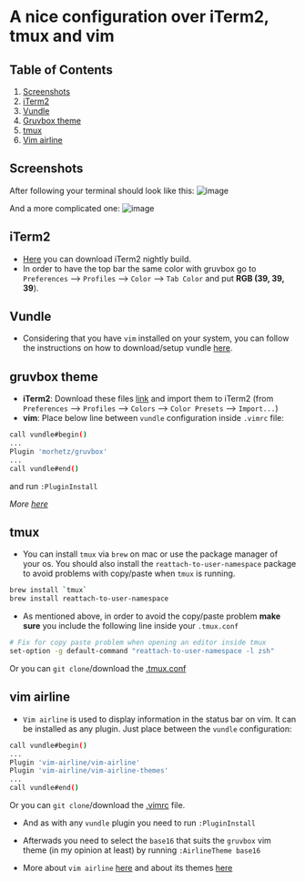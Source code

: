 # A nice configuration over iTerm2, tmux and vim

## Table of Contents
1. [Screenshots](#screenshots)
2. [iTerm2](#iTerm2)
3. [Vundle](#vundle)
4. [Gruvbox theme](#gruvbox-theme)
5. [tmux](#tmux)
6. [Vim airline](#vim-airline)

## Screenshots
After following your terminal should look like this:
![image][terminal-img]

And a more complicated one:
![image][terminal-dev-img]

## iTerm2
- [Here][nightly] you can download iTerm2 nightly build.
- In order to have the top bar the same color with gruvbox go to `Preferences` --> `Profiles` --> `Color` --> `Tab Color` and put **RGB (39, 39, 39**).
## Vundle
- Considering that you have `vim` installed on your system, you can follow the instructions on how to download/setup vundle [here][vundle-tut].

## gruvbox theme
- **iTerm2**: Download these files [link][gruviterm] and import them to iTerm2 (from `Preferences` --> `Profiles` --> `Colors` --> `Color Presets` --> `Import...`)
- **vim**: Place below line between `vundle` configuration inside `.vimrc` file:
```sh
call vundle#begin()
...
Plugin 'morhetz/gruvbox'
...
call vundle#end()
```
and run `:PluginInstall`

_More [here][gruv]_

## tmux
- You can install `tmux` via `brew` on mac or use the package manager of your os. You should also install the `reattach-to-user-namespace` package to avoid problems with copy/paste when `tmux` is running.
```sh
brew install `tmux`
brew install reattach-to-user-namespace
```

- As mentioned above, in order to avoid the copy/paste problem **make sure** you include the following line inside your `.tmux.conf`
```sh
# Fix for copy paste problem when opening an editor inside tmux
set-option -g default-command "reattach-to-user-namespace -l zsh"
```
Or you can `git clone`/download the [.tmux.conf](./.tmux.conf)
## vim airline
- `Vim airline` is used to display information in the status bar on vim. It can be installed as any plugin.
Just place between the `vundle` configuration:
```sh
call vundle#begin()
...
Plugin 'vim-airline/vim-airline'
Plugin 'vim-airline/vim-airline-themes'
...
call vundle#end()
```
Or you can `git clone`/download the [.vimrc](./.vimrc) file.
- And as with any `vundle` plugin you need to run `:PluginInstall`

- Afterwads you need to select the `base16` that suits the `gruvbox` vim theme (in my opinion at least) by running `:AirlineTheme base16`
- More about `vim airline` [here][airline] and about its themes [here][airline-themes]


[nightly]: https://iTerm2.com/downloads/nightly/#/section/home
[gruviterm]: https://github.com/morhetz/gruvbox-contrib/tree/master/iTerm2
[vundle-tut]: https://github.com/VundleVim/Vundle.vim#quick-start
[gruv]: https://github.com/morhetz/gruvbox
[airline]: https://github.com/vim-airline/vim-airline#themes
[airline-themes]: https://github.com/vim-airline/vim-airline/wiki/Screenshots
[terminal-img]: http://i.imgur.com/oSA7DNM.png
[terminal-dev-img]: http://i.imgur.com/VSfdtl5.png